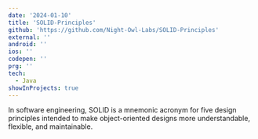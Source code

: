 ```yaml
---
date: '2024-01-10'
title: 'SOLID-Principles'
github: 'https://github.com/Night-Owl-Labs/SOLID-Principles'
external: ''
android: ''
ios: ''
codepen: ''
prg: ''
tech:
  - Java
showInProjects: true
---
```


In software engineering, SOLID is a mnemonic acronym for five design principles intended to make object-oriented designs more understandable, flexible, and maintainable.

